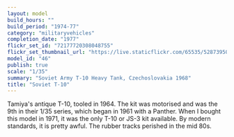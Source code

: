 ```yaml
---
layout: model
build_hours: ""
build_period: "1974-77"
category: "militaryvehicles"
completion_date: "1977"
flickr_set_id: "72177720308048755"
flickr_set_thumbnail_url: "https://live.staticflickr.com/65535/52873950654_7fcd48093b_m.jpg"
model_id: "46"
publish: true
scale: "1/35"
summary: "Soviet Army T-10 Heavy Tank, Czechoslovakia 1968"
title: "Soviet T-10"
---
```


Tamiya's antique T-10, tooled in 1964. The kit was motorised and was the 9th in their 1/35 series, which began in 1961 with a Panther. When I bought this model in 1971, it was the only T-10 or JS-3 kit available. By modern standards, it is pretty awful. The rubber tracks perished in the mid 80s.

